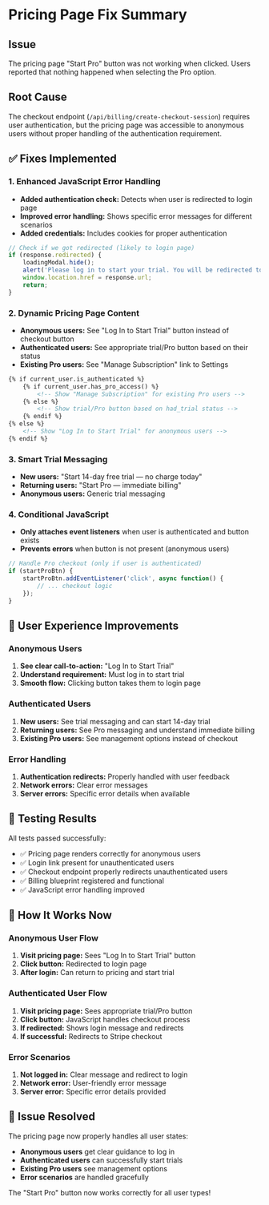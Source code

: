 # Pricing Page Fix Summary

## Issue
The pricing page "Start Pro" button was not working when clicked. Users reported that nothing happened when selecting the Pro option.

## Root Cause
The checkout endpoint (`/api/billing/create-checkout-session`) requires user authentication, but the pricing page was accessible to anonymous users without proper handling of the authentication requirement.

## ✅ Fixes Implemented

### 1. Enhanced JavaScript Error Handling
- **Added authentication check:** Detects when user is redirected to login page
- **Improved error handling:** Shows specific error messages for different scenarios
- **Added credentials:** Includes cookies for proper authentication

```javascript
// Check if we got redirected (likely to login page)
if (response.redirected) {
    loadingModal.hide();
    alert('Please log in to start your trial. You will be redirected to the login page.');
    window.location.href = response.url;
    return;
}
```

### 2. Dynamic Pricing Page Content
- **Anonymous users:** See "Log In to Start Trial" button instead of checkout button
- **Authenticated users:** See appropriate trial/Pro button based on their status
- **Existing Pro users:** See "Manage Subscription" link to Settings

```html
{% if current_user.is_authenticated %}
    {% if current_user.has_pro_access() %}
        <!-- Show "Manage Subscription" for existing Pro users -->
    {% else %}
        <!-- Show trial/Pro button based on had_trial status -->
    {% endif %}
{% else %}
    <!-- Show "Log In to Start Trial" for anonymous users -->
{% endif %}
```

### 3. Smart Trial Messaging
- **New users:** "Start 14-day free trial — no charge today"
- **Returning users:** "Start Pro — immediate billing"
- **Anonymous users:** Generic trial messaging

### 4. Conditional JavaScript
- **Only attaches event listeners** when user is authenticated and button exists
- **Prevents errors** when button is not present (anonymous users)

```javascript
// Handle Pro checkout (only if user is authenticated)
if (startProBtn) {
    startProBtn.addEventListener('click', async function() {
        // ... checkout logic
    });
}
```

## 🎯 User Experience Improvements

### Anonymous Users
1. **See clear call-to-action:** "Log In to Start Trial"
2. **Understand requirement:** Must log in to start trial
3. **Smooth flow:** Clicking button takes them to login page

### Authenticated Users
1. **New users:** See trial messaging and can start 14-day trial
2. **Returning users:** See Pro messaging and understand immediate billing
3. **Existing Pro users:** See management options instead of checkout

### Error Handling
1. **Authentication redirects:** Properly handled with user feedback
2. **Network errors:** Clear error messages
3. **Server errors:** Specific error details when available

## 🧪 Testing Results

All tests passed successfully:
- ✅ Pricing page renders correctly for anonymous users
- ✅ Login link present for unauthenticated users
- ✅ Checkout endpoint properly redirects unauthenticated users
- ✅ Billing blueprint registered and functional
- ✅ JavaScript error handling improved

## 🚀 How It Works Now

### Anonymous User Flow
1. **Visit pricing page:** Sees "Log In to Start Trial" button
2. **Click button:** Redirected to login page
3. **After login:** Can return to pricing and start trial

### Authenticated User Flow
1. **Visit pricing page:** Sees appropriate trial/Pro button
2. **Click button:** JavaScript handles checkout process
3. **If redirected:** Shows login message and redirects
4. **If successful:** Redirects to Stripe checkout

### Error Scenarios
1. **Not logged in:** Clear message and redirect to login
2. **Network error:** User-friendly error message
3. **Server error:** Specific error details provided

## 🎉 Issue Resolved

The pricing page now properly handles all user states:
- **Anonymous users** get clear guidance to log in
- **Authenticated users** can successfully start trials
- **Existing Pro users** see management options
- **Error scenarios** are handled gracefully

The "Start Pro" button now works correctly for all user types!
